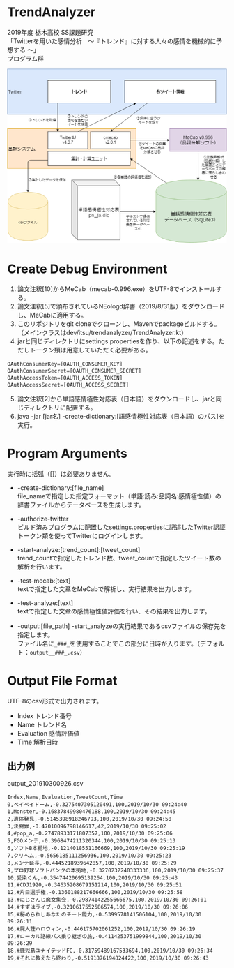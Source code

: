 # TrendAnalyzer
2019年度 栃木高校 SS課題研究  
「Twitterを用いた感情分析　～『トレンド』に対する人々の感情を機械的に予想する ～」  
プログラム群  
  
<img src="https://raw.githubusercontent.com/NomakiItsuru/TrendAnalyzer/master/flow_chart.png" />
  
# Create Debug Environment
1. 論文注釈[10]からMeCab（mecab-0.996.exe）をUTF-8でインストールする。  
2. 論文注釈[5]で頒布されているNEologd辞書（2019/8/31版）をダウンロードし、MeCabに適用する。  
3. このリポジトリをgit cloneでクローンし、Mavenでpackageビルドする。（メインクラスはdev/itsu/trendanalyzer/TrendAnalyzer.kt）  
4. jarと同じディレクトリにsettings.propertiesを作り、以下の記述をする。ただしトークン類は用意していただく必要がある。  
```settings.properties
OAuthConsumerKey=[OAUTH_CONSUMER_KEY]
OAuthConsumerSecret=[OAUTH_CONSUMER_SECRET]
OAuthAccessToken=[OAUTH_ACCESS_TOKEN]
OAuthAccessSecret=[OAUTH_ACCESS_SECRET]
```  
5. 論文注釈[2]から単語感情極性対応表（日本語）をダウンロードし、jarと同じディレクトリに配置する。
6. java -jar [jar名] -create-dictionary:[語感情極性対応表（日本語）のパス]を実行。

# Program Arguments
実行時に括弧（[]）は必要ありません。  
  
- -create-dictionary:[file_name]  
file_nameで指定した指定フォーマット（単語:読み:品詞名:感情極性値）の辞書ファイルからデータベースを生成します。  
  
- -authorize-twitter  
ビルド済みプログラムに配置したsettings.propertiesに記述したTwitter認証トークン類を使ってTwitterにログインします。  
  
- -start-analyze:[trend_count]:[tweet_count]  
trend_countで指定したトレンド数、tweet_countで指定したツイート数の解析を行います。  
  
- -test-mecab:[text]  
textで指定した文章をMeCabで解析し、実行結果を出力します。  
  
- -test-analyze:[text]  
textで指定した文章の感情極性値評価を行い、その結果を出力します。  
  
- -output:[file_path]
-start_analyzeの実行結果であるcsvファイルの保存先を指定します。  
ファイル名に```_###_```を使用することでこの部分に日時が入ります。（デフォルト：```output__###_.csv```）  
  
# Output File Format
UTF-8のcsv形式で出力されます。  
- Index トレンド番号  
- Name トレンド名  
- Evaluation 感情評価値  
- Time 解析日時
## 出力例
output_201910300926.csv
```output_201910300926.csv
Index,Name,Evaluation,TweetCount,Time
0,ペイペイドーム,-0.3275407305120491,100,2019/10/30 09:24:40
1,Monster,-0.16837849980476188,100,2019/10/30 09:24:45
2,遺体発見,-0.5145398918246793,100,2019/10/30 09:24:50
3,決闘罪,-0.47010096798146617,42,2019/10/30 09:25:02
4,#pop_a,-0.27478933171807357,100,2019/10/30 09:25:06
5,FGOメンテ,-0.3968474211320344,100,2019/10/30 09:25:13
6,ソフトB本拠地,-0.1214018551166669,100,2019/10/30 09:25:19
7,クリヘム,-0.5656185111256936,100,2019/10/30 09:25:23
8,メンテ延長,-0.4445218939642857,100,2019/10/30 09:25:29
9,プロ野球ソフトバンクの本拠地,-0.3270232240333336,100,2019/10/30 09:25:37
10,愛染くん,-0.35474420695139264,100,2019/10/30 09:25:43
11,#CDJ1920,-0.34635208679151214,100,2019/10/30 09:25:51
12,#片目選手権,-0.1360188217666666,100,2019/10/30 09:25:58
13,#にじさんじ魔女集会,-0.29874142255666675,100,2019/10/30 09:26:01
14,#すずはライブ,-0.3210617552586574,100,2019/10/30 09:26:06
15,#秘められしあなたのチート能力,-0.5399578141506104,100,2019/10/30 09:26:11
16,#屍人荘ハロウィン,-0.446175702061252,100,2019/10/30 09:26:19
17,#ローカル路線バス乗り継ぎの旅,-0.4114253751999844,100,2019/10/30 09:26:29
18,#鹿児島ユナイテッドFC,-0.31759489167533694,100,2019/10/30 09:26:34
19,#それに教えたら終わり,-0.5191876194824422,100,2019/10/30 09:26:43
```
  

